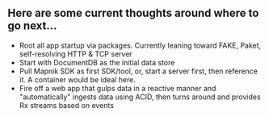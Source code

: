 ## Here are some current thoughts around where to go next...

* Root all app startup via packages.  Currently leaning toward FAKE, Paket, self-resolving HTTP & TCP server
* Start with DocumentDB as the initial data store
* Pull Mapnik SDK as first SDK/tool, or, start a server first, then reference it.  A container would be ideal here.
* Fire off a web app that gulps data in a reactive manner and "automatically" ingests data using ACID, then turns around and provides Rx streams based on events
